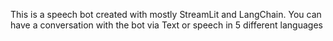 This is a speech bot created with mostly StreamLit and LangChain.
You can have a conversation with the bot via Text or speech in 5 different languages
